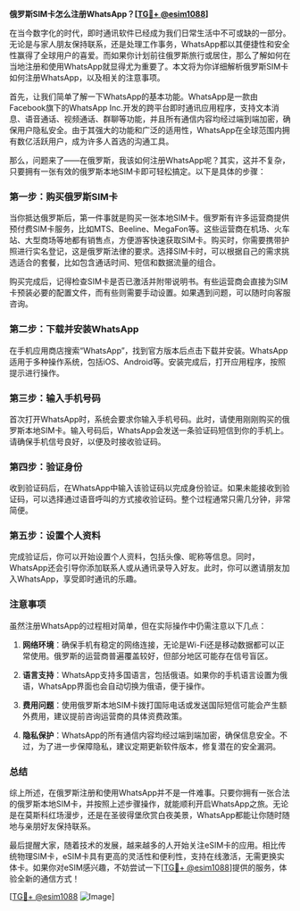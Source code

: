 **俄罗斯SIM卡怎么注册WhatsApp？[[TG💪+ @esim1088](https://t.me/s/esim1088)]**

在当今数字化的时代，即时通讯软件已经成为我们日常生活中不可或缺的一部分。无论是与家人朋友保持联系，还是处理工作事务，WhatsApp都以其便捷性和安全性赢得了全球用户的喜爱。而如果你计划前往俄罗斯旅行或居住，那么了解如何在当地注册和使用WhatsApp就显得尤为重要了。本文将为你详细解析俄罗斯SIM卡如何注册WhatsApp，以及相关的注意事项。

首先，让我们简单了解一下WhatsApp的基本功能。WhatsApp是一款由Facebook旗下的WhatsApp Inc.开发的跨平台即时通讯应用程序，支持文本消息、语音通话、视频通话、群聊等功能，并且所有通信内容均经过端到端加密，确保用户隐私安全。由于其强大的功能和广泛的适用性，WhatsApp在全球范围内拥有数亿活跃用户，成为许多人首选的沟通工具。

那么，问题来了——在俄罗斯，我该如何注册WhatsApp呢？其实，这并不复杂，只要拥有一张有效的俄罗斯本地SIM卡即可轻松搞定。以下是具体的步骤：

### 第一步：购买俄罗斯SIM卡

当你抵达俄罗斯后，第一件事就是购买一张本地SIM卡。俄罗斯有许多运营商提供预付费SIM卡服务，比如MTS、Beeline、MegaFon等。这些运营商在机场、火车站、大型商场等地都有销售点，方便游客快速获取SIM卡。购买时，你需要携带护照进行实名登记，这是俄罗斯法律的要求。选择SIM卡时，可以根据自己的需求挑选适合的套餐，比如包含通话时间、短信和数据流量的组合。

购买完成后，记得检查SIM卡是否已激活并附带说明书。有些运营商会直接为SIM卡预装必要的配置文件，而有些则需要手动设置。如果遇到问题，可以随时向客服咨询。

### 第二步：下载并安装WhatsApp

在手机应用商店搜索“WhatsApp”，找到官方版本后点击下载并安装。WhatsApp适用于多种操作系统，包括iOS、Android等。安装完成后，打开应用程序，按照提示进行操作。

### 第三步：输入手机号码

首次打开WhatsApp时，系统会要求你输入手机号码。此时，请使用刚刚购买的俄罗斯本地SIM卡。输入号码后，WhatsApp会发送一条验证码短信到你的手机上。请确保手机信号良好，以便及时接收验证码。

### 第四步：验证身份

收到验证码后，在WhatsApp中输入该验证码以完成身份验证。如果未能接收到验证码，可以选择通过语音呼叫的方式接收验证码。整个过程通常只需几分钟，非常简便。

### 第五步：设置个人资料

完成验证后，你可以开始设置个人资料，包括头像、昵称等信息。同时，WhatsApp还会引导你添加联系人或从通讯录导入好友。此时，你可以邀请朋友加入WhatsApp，享受即时通讯的乐趣。

### 注意事项

虽然注册WhatsApp的过程相对简单，但在实际操作中仍需注意以下几点：

1. **网络环境**：确保手机有稳定的网络连接，无论是Wi-Fi还是移动数据都可以正常使用。俄罗斯的运营商普遍覆盖较好，但部分地区可能存在信号盲区。
   
2. **语言支持**：WhatsApp支持多国语言，包括俄语。如果你的手机语言设置为俄语，WhatsApp界面也会自动切换为俄语，便于操作。

3. **费用问题**：使用俄罗斯本地SIM卡拨打国际电话或发送国际短信可能会产生额外费用，建议提前咨询运营商的具体资费政策。

4. **隐私保护**：WhatsApp的所有通信内容均经过端到端加密，确保信息安全。不过，为了进一步保障隐私，建议定期更新软件版本，修复潜在的安全漏洞。

### 总结

综上所述，在俄罗斯注册和使用WhatsApp并不是一件难事。只要你拥有一张合法的俄罗斯本地SIM卡，并按照上述步骤操作，就能顺利开启WhatsApp之旅。无论是在莫斯科红场漫步，还是在圣彼得堡欣赏白夜美景，WhatsApp都能让你随时随地与亲朋好友保持联系。

最后提醒大家，随着技术的发展，越来越多的人开始关注eSIM卡的应用。相比传统物理SIM卡，eSIM卡具有更高的灵活性和便利性，支持在线激活，无需更换实体卡。如果你对eSIM感兴趣，不妨尝试一下[[TG💪+ @esim1088](https://t.me/s/esim1088)]提供的服务，体验全新的通信方式！

[[TG💪+ @esim1088](https://t.me/s/esim1088) ![Image](https://i.postimg.cc/4NQfJmqS/Snipaste-2025-05-13-00-14-12.png)]
